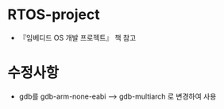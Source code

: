 # RTOS-project
- 『임베디드 OS 개발 프로젝트』 책 참고

# 수정사항
- gdb를 gdb-arm-none-eabi --> gdb-multiarch 로 변경하여 사용
